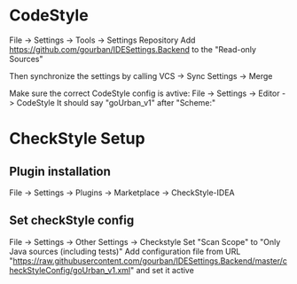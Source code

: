 # CodeStyle
File -> Settings -> Tools -> Settings Repository
Add https://github.com/gourban/IDESettings.Backend to the "Read-only Sources"

Then synchronize the settings by calling VCS -> Sync Settings -> Merge

Make sure the correct CodeStyle config is avtive:
File -> Settings -> Editor -> CodeStyle
It should say "goUrban_v1" after "Scheme:"

# CheckStyle Setup
## Plugin installation
File -> Settings -> Plugins -> Marketplace -> CheckStyle-IDEA

## Set checkStyle config
File -> Settings -> Other Settings -> Checkstyle
Set "Scan Scope" to "Only Java sources (including tests)"
Add configuration file from URL "https://raw.githubusercontent.com/gourban/IDESettings.Backend/master/checkStyleConfig/goUrban_v1.xml" and set it active

